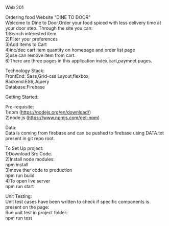 Web 201

Ordering food Website "DINE TO DOOR"</br>
Welcome to Dine to Door.Order your food spiced with less delivery time at your door step. Through the site you can:</br>
1)Search interested item</br>
2)Filter your preferences</br>
3)Add Items to Cart</br>
4)inc/dec cart item quantity on homepage and order list page</br>
5)use can remove item from cart.</br>
6)There are three pages in this application index,cart,paymnet pages.</br>

Technology Stack:</br>
FrontEnd: Sass,Grid-css Layout,flexbox,</br>
Backend:ES6,Jquery</br>
Database:Firebase</br>

Getting Started:</br>

Pre-requisite:</br>
1)npm (https://nodejs.org/en/download/)</br>
2)node.js (https://www.npmjs.com/get-npm)</br>

Data:</br>
Data is coming from firebase and can be pushed to firebase using DATA.txt present in git repo root.</br>

To Set Up project:</br>
1)Download Src Code.</br>
2)Install node modules:</br>
  npm install</br>
3)move ther code to production </br>
  npm run build</br>
4)To open live server</br>
  npm run start</br>

Unit Testing:</br>
Unit test cases have been written to check if specific components is present on the page:</br>
Run unit test in project folder:</br>
npm run test</br>

